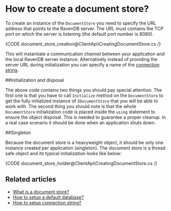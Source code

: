 # How to create a document store?

To create an instance of the `DocumentStore` you need to specify the URL address that points to the RavenDB server. The URL must contains the TCP port on which the server is listening (the default port number is 8080).

{CODE document_store_creation@ClientApi\CreatingDocumentStore.cs /}

This will instantiate a communication channel between your application and the local RavenDB server instance. Alternatively instead of providing the server URL during initialization
you can specify a name of the [connection string](../client-api/setting-up-connection-string).

##Initialization and disposal

The above code contains two things you should pay special attention. The first one is that you have to call `Initialize` method on the `DocumentStore` to get the fully initialized instance of `IDocumentStore` that you will be able to work with.
The second thing you should note is that the whole `DocumentStore` initialization code is placed inside the `using` statement to ensure the object disposal. This is needed to guarantee a proper cleanup. In a real case scenario it should be done when an application shuts down. 

##Singleton

Because the document store is a heavyweight object, it should be only one instance created per application (singleton). The document store is a thread safe object and its typical
initialization looks like below:

{CODE document_store_holder@ClientApi\CreatingDocumentStore.cs /}

## Related articles

- [What is a document store?](./what-is-a-document-store)
- [How to setup a default database?](./setting-up-default-database)
- [How to setup connection string?](./setting-up-connection-string)